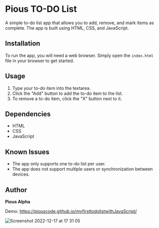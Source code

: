 # Pious TO-DO List

A simple to-do list app that allows you to add, remove, and mark items as complete. The app is built using HTML, CSS, and JavaScript.

## Installation

To run the app, you will need a web browser. Simply open the `index.html` file in your browser to get started.

## Usage

1. Type your to-do item into the textarea.
2. Click the "Add" button to add the to-do item to the list.
3. To remove a to-do item, click the "X" button next to it.

## Dependencies

- HTML
- CSS
- JavaScript

## Known Issues

- The app only supports one to-do list per user.
- The app does not support multiple users or synchronization between devices.

## Author

**Pious Alpha**

Demo: https://piouscode.github.io/myfirsttodolistwithJavaScript/

![Screenshot 2022-12-17 at 17 31 05](https://user-images.githubusercontent.com/102190049/208251854-8a881c6f-6327-4b25-829a-4ea8af227152.png)

